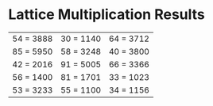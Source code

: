 # Lattice Multiplication Results

|   |   |   |
|---|---|---|
| 54 = 3888 | 30 = 1140 | 64 = 3712 |
| 85 = 5950 | 58 = 3248 | 40 = 3800 |
| 42 = 2016 | 91 = 5005 | 66 = 3366 |
| 56 = 1400 | 81 = 1701 | 33 = 1023 |
| 53 = 3233 | 55 = 1100 | 34 = 1156 |
